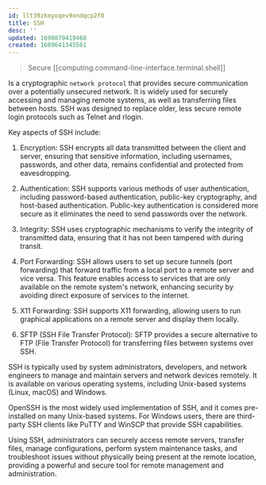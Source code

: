 ```yaml
---
id: llt39zkmyoqev9xndqcp2f0
title: SSH
desc: ''
updated: 1690870419468
created: 1689641345561
---
```


> Secure [[computing.command-line-interface.terminal.shell]]

Is a cryptographic `network protocol` that provides secure communication over a potentially unsecured network. It is widely used for securely accessing and managing remote systems, as well as transferring files between hosts. SSH was designed to replace older, less secure remote login protocols such as Telnet and rlogin.

Key aspects of SSH include:

1. Encryption: SSH encrypts all data transmitted between the client and server, ensuring that sensitive information, including usernames, passwords, and other data, remains confidential and protected from eavesdropping.

2. Authentication: SSH supports various methods of user authentication, including password-based authentication, public-key cryptography, and host-based authentication. Public-key authentication is considered more secure as it eliminates the need to send passwords over the network.

3. Integrity: SSH uses cryptographic mechanisms to verify the integrity of transmitted data, ensuring that it has not been tampered with during transit.

4. Port Forwarding: SSH allows users to set up secure tunnels (port forwarding) that forward traffic from a local port to a remote server and vice versa. This feature enables access to services that are only available on the remote system's network, enhancing security by avoiding direct exposure of services to the internet.

5. X11 Forwarding: SSH supports X11 forwarding, allowing users to run graphical applications on a remote server and display them locally.

6. SFTP (SSH File Transfer Protocol): SFTP provides a secure alternative to FTP (File Transfer Protocol) for transferring files between systems over SSH.

SSH is typically used by system administrators, developers, and network engineers to manage and maintain servers and network devices remotely. It is available on various operating systems, including Unix-based systems (Linux, macOS) and Windows.

OpenSSH is the most widely used implementation of SSH, and it comes pre-installed on many Unix-based systems. For Windows users, there are third-party SSH clients like PuTTY and WinSCP that provide SSH capabilities.

Using SSH, administrators can securely access remote servers, transfer files, manage configurations, perform system maintenance tasks, and troubleshoot issues without physically being present at the remote location, providing a powerful and secure tool for remote management and administration.